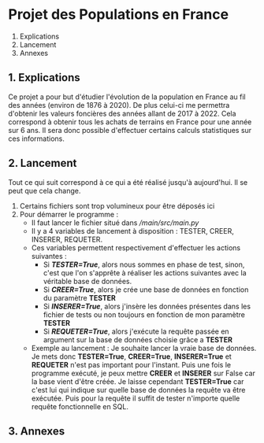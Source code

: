 # Projet des Populations en France

1. Explications
2. Lancement
3. Annexes


## 1. Explications

Ce projet a pour but d'étudier l'évolution de la population en France au fil des années (environ de 1876 à 2020). De plus celui-ci me permettra d'obtenir les valeurs foncières des années allant de 2017 à 2022. Cela correspond à obtenir tous les achats de terrains en France pour une année sur 6 ans. Il sera donc possible d'effectuer certains calculs statistiques sur ces informations.

## 2. Lancement

Tout ce qui suit correspond à ce qui a été réalisé jusqu'à aujourd'hui. Il se peut que cela change.

1. Certains fichiers sont trop volumineux pour être déposés ici
2. Pour démarrer le programme :
    * Il faut lancer le fichier situé dans _/main/src/main.py_ 
    * Il y a 4 variables de lancement à disposition : TESTER, CREER, INSERER, REQUETER. 
    * Ces variables permettent respectivement d'effectuer les actions suivantes :
        * Si ***TESTER=True***, alors nous sommes en phase de test, sinon, c'est que l'on s'apprête à réaliser les actions suivantes avec la véritable base de données.
        * Si ***CREER=True***, alors je crée une base de données en fonction du paramètre __TESTER__
        * Si ***INSERER=True***, alors j'insère les données présentes dans les fichier de tests ou non toujours en fonction de mon paramètre __TESTER__
        * Si ***REQUETER=True***, alors j'exécute la requête passée en argument sur la base de données choisie grâce a __TESTER__
    * Exemple au lancement : Je souhaite lancer la vraie base de données. Je mets donc __TESTER=True__, __CREER=True__, __INSERER=True__ et __REQUETER__ n'est pas important pour l'instant. Puis une fois le programme exécuté, je peux mettre __CREER__ et __INSERER__ sur False car la base vient d'être créée. Je laisse cependant __TESTER=True__ car c'est lui qui indique sur quelle base de données la requête va être exécutée. Puis pour la requête il suffit de tester n'importe quelle requête fonctionnelle en SQL.


## 3. Annexes
